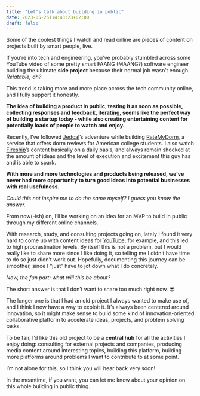 ```yaml
---
title: "Let's talk about building in public"
date: 2023-05-25T14:43:23+02:00
draft: false
---
```


Some of the coolest things I watch and read online are pieces of content on projects built by smart people, live.

If you’re into tech and engineering, you’ve probably stumbled across some YouTube video of some pretty smart FAANG (MAANG?) software engineer building the ultimate **side project** because their normal job wasn’t enough. _Relatable, ah?_

This trend is taking more and more place across the tech community online, and I fully support it honestly.

**The idea of building a product in public, testing it as soon as possible, collecting responses and feedback, iterating, seems like the perfect way of building a startup today - while also creating entertaining content for potentially loads of people to watch and enjoy.**

Recently, I’ve followed [Jedcal](https://www.youtube.com/@jedcal)’s adventure while building [RateMyDorm](https://ratemydorm.com), a service that offers dorm reviews for American college students. I also watch [Fireship](https://www.youtube.com/@Fireship)’s content basically on a daily basis, and always remain shocked at the amount of ideas and the level of execution and excitement this guy has and is able to spark.

**With more and more technologies and products being released, we’ve never had more opportunity to turn good ideas into potential businesses with real usefulness.**

_Could this not inspire me to do the same myself? I guess you know the answer._

From now(-ish) on, I’ll be working on an idea for an MVP to build in public through my different online channels.

With research, study, and consulting projects going on, lately I found it very hard to come up with content ideas for [YouTube](https://youtube.com/@VittorioFaraco2), for example, and this led to high procrastination levels. By itself this is not a problem, but I would really like to share more since I like doing it, so telling me I didn’t have time to do so just didn’t work out. Hopefully, documenting this journey can be smoother, since I “just” have to jot down what I do concretely.

_Now, the fun part: what will this be about?_

The short answer is that I don’t want to share too much right now. 😎

The longer one is that I had an old project I always wanted to make use of, and I think I now have a way to exploit it. It’s always been centered around innovation, so it might make sense to build some kind of innovation-oriented collaborative platform to accelerate ideas, projects, and problem solving tasks.

To be fair, I’d like this old project to be a **central hub** for all the activities I enjoy doing: consulting for external projects and companies, producing media content around interesting topics, building this platform, building more platforms around problems I want to contribute to at some point.

I’m not alone for this, so I think you will hear back very soon!

In the meantime, if you want, you can let me know about your opinion on this whole building in public thing.
